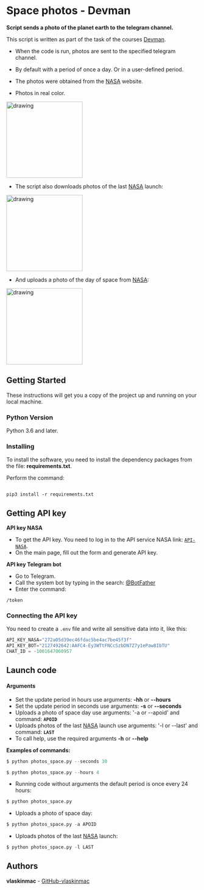 # Space photos - Devman

**Script sends a photo of the planet earth to the telegram channel.**


This script is written as part of the task of the courses [Devman](https://dvmn.org).

- When the code is run, photos are sent to the specified telegram channel. 

- By default with a period of once a day. Or in a user-defined period. 

- The photos were obtained from the [NASA](https://www.nasa.gov) website.

- Photos in real color.

<img src="https://user-images.githubusercontent.com/78322994/140647471-a178cbd6-4d2a-4387-8db4-7c74b344a680.png" alt="drawing" width="200"/>  

- The script also downloads photos of the last [NASA](https://www.nasa.gov) launch:

<img src="https://user-images.githubusercontent.com/78322994/140932027-ef5be459-74fa-470d-bb28-25807e2e5943.jpg" alt="drawing" width="200"/>

- And uploads a photo of the day of space from [NASA](https://www.nasa.gov):

<img src="https://user-images.githubusercontent.com/78322994/140932208-35b01f9f-c6d5-4428-97b7-fda3c31a4d36.jpg" alt="drawing" width="200"/> 

## Getting Started

These instructions will get you a copy of the project up and running on your local machine.

### Python Version

Python 3.6 and later.

### Installing

To install the software, you need to install the dependency packages from the file: **requirements.txt**.

Perform the command:

```

pip3 install -r requirements.txt

```


## Getting API key

**API key NASA**

- To get the API key. You need to log in to the API service NASA link: [`API-NASA`](https://api.nasa.gov/).
- On the main page, fill out the form and generate API key.

**API key Telegram bot**

- Go to Telegram. 
- Call the system bot by typing in the search: [@BotFather](https://telegram.me/BotFather) 
- Enter the command:
```
/token
```


### Connecting the API key

You need to create a `.env` file and write all sensitive data into it, like this:

```python
API_KEY_NASA="272a05d39ec46fdac5be4ac7be45f3f"
API_KEY_BOT="2127492642:AAFC4-Ey3WTtFNCcSzbDN7Z7y1ePaw8IbTU"
CHAT_ID = -1001647060957
```

## Launch code
#### Arguments
- Set the update period in hours use arguments: **-hh** or **--hours**
- Set the update period in seconds use arguments: **-s** or **--seconds**
- Uploads a photo of space day use arguments: '-a or --apoid' and command: **`APOID`**
- Uploads photos of the last [NASA](https://www.nasa.gov) launch use arguments: '-l or --last' and command: **`LAST`**
- To call help, use the required arguments **-h** or **--help**

**Examples of commands:**

```python
$ python photos_space.py --seconds 30
```

```python
$ python photos_space.py --hours 4
```

- Running code without arguments the default period is once every 24 hours:
```python
$ python photos_space.py 
```

- Uploads a photo of space day:
```python
$ python photos_space.py -a APOID
```

- Uploads photos of the last [NASA](https://www.nasa.gov) launch:
```python
$ python photos_space.py -l LAST
```

## Authors

**vlaskinmac**  - [GitHub-vlaskinmac](https://github.com/vlaskinmac/)


